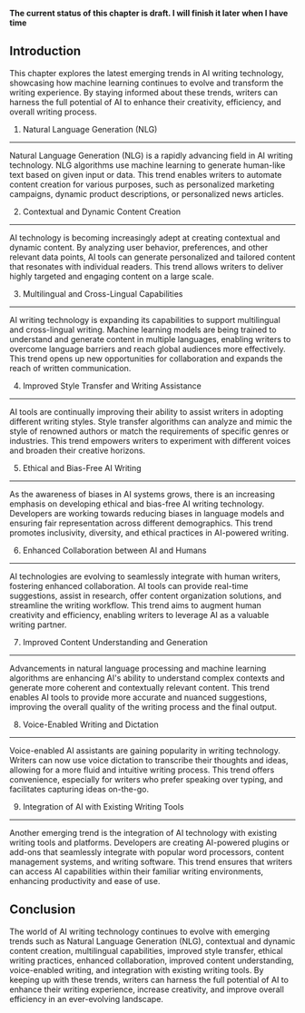 **The current status of this chapter is draft. I will finish it later when I have time**

Introduction
------------

This chapter explores the latest emerging trends in AI writing technology, showcasing how machine learning continues to evolve and transform the writing experience. By staying informed about these trends, writers can harness the full potential of AI to enhance their creativity, efficiency, and overall writing process.

1. Natural Language Generation (NLG)
------------------------------------

Natural Language Generation (NLG) is a rapidly advancing field in AI writing technology. NLG algorithms use machine learning to generate human-like text based on given input or data. This trend enables writers to automate content creation for various purposes, such as personalized marketing campaigns, dynamic product descriptions, or personalized news articles.

2. Contextual and Dynamic Content Creation
------------------------------------------

AI technology is becoming increasingly adept at creating contextual and dynamic content. By analyzing user behavior, preferences, and other relevant data points, AI tools can generate personalized and tailored content that resonates with individual readers. This trend allows writers to deliver highly targeted and engaging content on a large scale.

3. Multilingual and Cross-Lingual Capabilities
----------------------------------------------

AI writing technology is expanding its capabilities to support multilingual and cross-lingual writing. Machine learning models are being trained to understand and generate content in multiple languages, enabling writers to overcome language barriers and reach global audiences more effectively. This trend opens up new opportunities for collaboration and expands the reach of written communication.

4. Improved Style Transfer and Writing Assistance
-------------------------------------------------

AI tools are continually improving their ability to assist writers in adopting different writing styles. Style transfer algorithms can analyze and mimic the style of renowned authors or match the requirements of specific genres or industries. This trend empowers writers to experiment with different voices and broaden their creative horizons.

5. Ethical and Bias-Free AI Writing
-----------------------------------

As the awareness of biases in AI systems grows, there is an increasing emphasis on developing ethical and bias-free AI writing technology. Developers are working towards reducing biases in language models and ensuring fair representation across different demographics. This trend promotes inclusivity, diversity, and ethical practices in AI-powered writing.

6. Enhanced Collaboration between AI and Humans
-----------------------------------------------

AI technologies are evolving to seamlessly integrate with human writers, fostering enhanced collaboration. AI tools can provide real-time suggestions, assist in research, offer content organization solutions, and streamline the writing workflow. This trend aims to augment human creativity and efficiency, enabling writers to leverage AI as a valuable writing partner.

7. Improved Content Understanding and Generation
------------------------------------------------

Advancements in natural language processing and machine learning algorithms are enhancing AI's ability to understand complex contexts and generate more coherent and contextually relevant content. This trend enables AI tools to provide more accurate and nuanced suggestions, improving the overall quality of the writing process and the final output.

8. Voice-Enabled Writing and Dictation
--------------------------------------

Voice-enabled AI assistants are gaining popularity in writing technology. Writers can now use voice dictation to transcribe their thoughts and ideas, allowing for a more fluid and intuitive writing process. This trend offers convenience, especially for writers who prefer speaking over typing, and facilitates capturing ideas on-the-go.

9. Integration of AI with Existing Writing Tools
------------------------------------------------

Another emerging trend is the integration of AI technology with existing writing tools and platforms. Developers are creating AI-powered plugins or add-ons that seamlessly integrate with popular word processors, content management systems, and writing software. This trend ensures that writers can access AI capabilities within their familiar writing environments, enhancing productivity and ease of use.

Conclusion
----------

The world of AI writing technology continues to evolve with emerging trends such as Natural Language Generation (NLG), contextual and dynamic content creation, multilingual capabilities, improved style transfer, ethical writing practices, enhanced collaboration, improved content understanding, voice-enabled writing, and integration with existing writing tools. By keeping up with these trends, writers can harness the full potential of AI to enhance their writing experience, increase creativity, and improve overall efficiency in an ever-evolving landscape.
